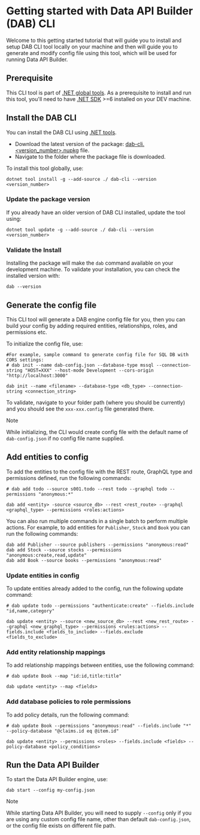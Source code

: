 # Getting started with Data API Builder (DAB) CLI

Welcome to this getting started tutorial that will guide you to install and setup DAB CLI tool locally on your machine and then will guide you to generate and modify config file using this tool, which will be used for running Data API Builder.

## Prerequisite

This CLI tool is part of [.NET global tools](https://www.nuget.org/packages?packagetype=dotnettool). As a prerequisite to install and run this tool, you'll need to have [.NET SDK](https://dotnet.microsoft.com/en-us/download) >=6 installed on your DEV machine.

## Install the DAB CLI

You can install the DAB CLI using [.NET tools](https://docs.microsoft.com/en-us/dotnet/core/tools/global-tools).

- Download the latest version of the package: [dab-cli.<version_number>.nupkg](https://github.com/Azure/hawaii-cli/tags) file.
- Navigate to the folder where the package file is downloaded.

To install this tool globally, use:

```dotnetcli
dotnet tool install -g --add-source ./ dab-cli --version <version_number>
```

### Update the package version

If you already have an older version of DAB CLI installed, update the tool using:

```dotnetcli
dotnet tool update -g --add-source ./ dab-cli --version <version_number>
```

### Validate the Install

Installing the package will make the `dab` command available on your development machine. To validate your installation, you can check the installed version with:

```dotnetcli
dab --version
```

## Generate the config file

This CLI tool will generate a DAB engine config file for you, then you can build your config by adding required entities, relationships, roles, and permissions etc.

To initialize the config file, use:

```dotnetcli
#For example, sample command to generate config file for SQL DB with CORS settings:
# dab init --name dab-config.json --database-type mssql --connection-string "HOST=XXX" --host-mode Development --cors-origin "http://localhost:3000"

dab init --name <filename> --database-type <db_type> --connection-string <connection_string>
```

To validate, navigate to your folder path (where you should be currently) and you should see the `xxx-xxx.config` file generated there.

> [!NOTE]
> While initializing, the CLI would create config file with the default name of `dab-config.json` if no config file name supplied.

## Add entities to config

To add the entities to the config file with the REST route, GraphQL type and permissions defined, run the following commands:
```dotnetcli
# dab add todo --source s001.todo --rest todo --graphql todo --permissions "anonymous:*"

dab add <entity> -source <source_db> --rest <rest_route> --graphql <graphql_type> --permissions <roles:actions>
```

You can also run multiple commands in a single batch to perform multiple actions. For example, to add entities for `Publisher`, `Stock` and `Book` you can run the following commands:

```dotnetcli
dab add Publisher --source publishers --permissions "anonymous:read"
dab add Stock --source stocks --permissions "anonymous:create,read,update"
dab add Book --source books --permissions "anonymous:read"
```

### Update entities in config

To update entities already added to the config, run the following update command:

```dotnetcli
# dab update todo --permissions "authenticate:create" --fields.include "id,name,category"

dab update <entity> --source <new_source_db> --rest <new_rest_route> --graphql <new_graphql_type> --permissions <rules:actions> --fields.include <fields_to_include> --fields.exclude <fields_to_exclude>
```

### Add entity relationship mappings

To add relationship mappings between entities, use the following command:

```dotnetcli
# dab update Book --map "id:id,title:title"

dab update <entity> --map <fields>
```

### Add database policies to role permissions

To add policy details, run the following command:

```dotnetcli
# dab update Book --permissions "anonymous:read" --fields.include "*" --policy-database "@claims.id eq @item.id"

dab update <entity> --permissions <roles> --fields.include <fields> --policy-database <policy_conditions>
```

## Run the Data API Builder

To start the Data API Builder engine, use:

```dotnetcli
dab start --config my-config.json
```

> [!NOTE]
> While starting Data API Builder, you will need to supply `--config` only if you are using any custom config file name, other than default `dab-config.json`, or the config file exists on different file path.
